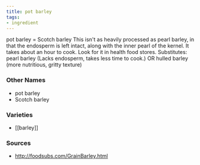 ```yaml
---
title: pot barley
tags:
- ingredient
---
```

pot barley = Scotch barley This isn't as heavily processed as pearl barley, in that the endosperm is left intact, along with the inner pearl of the kernel. It takes about an hour to cook. Look for it in health food stores. Substitutes: pearl barley (Lacks endosperm, takes less time to cook.) OR hulled barley (more nutritious, gritty texture)

### Other Names

* pot barley
* Scotch barley

### Varieties

* [[barley]]

### Sources
* http://foodsubs.com/GrainBarley.html
